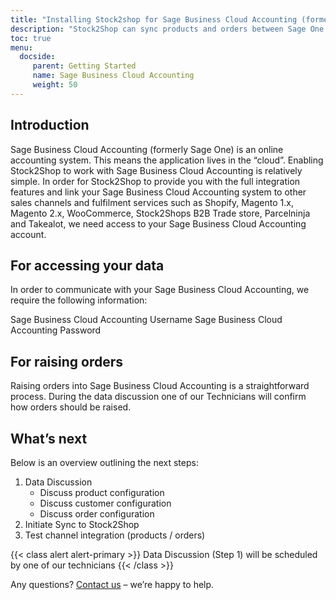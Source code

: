 ```yaml
---
title: "Installing Stock2shop for Sage Business Cloud Accounting (formerly Sage One)"
description: "Stock2Shop can sync products and orders between Sage One and numerous other applications like Magento, Woocommerce, Shopify and our B2B ordering platform. Find out more!"
toc: true
menu:
  docside:
     parent: Getting Started
     name: Sage Business Cloud Accounting
     weight: 50
---
```


## Introduction
Sage Business Cloud Accounting (formerly Sage One) is an online accounting system. This means the application lives in the “cloud”. Enabling Stock2Shop to work with Sage Business Cloud Accounting is relatively simple. In order for Stock2Shop to provide you with the full integration features and link your Sage Business Cloud Accounting system to other sales channels and fulfilment services such as Shopify, Magento 1.x, Magento 2.x, WooCommerce, Stock2Shops B2B Trade store, Parcelninja and Takealot, we need access to your Sage Business Cloud Accounting account.

## For accessing your data
In order to communicate with your Sage Business Cloud Accounting, we require the following information:

Sage Business Cloud Accounting Username
Sage Business Cloud Accounting Password

## For raising orders
Raising orders into Sage Business Cloud Accounting is a straightforward process. During the data discussion one of our Technicians will confirm how orders should be raised.

## What’s next
Below is an overview outlining the next steps:

1. Data Discussion
    - Discuss product configuration
    - Discuss customer configuration
    - Discuss order configuration
2. Initiate Sync to Stock2Shop
3. Test channel integration (products / orders)  

{{< class alert alert-primary >}}
Data Discussion (Step 1) will be scheduled by one of our technicians
{{< /class >}}

Any questions? [Contact us](/contact-us) – we’re happy to help.